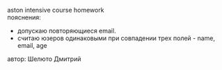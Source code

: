 aston intensive course homework  
пояснения:  
- допускаю повторяющиеся email.
- считаю юзеров одинаковыми при совпадении трех полей - name, email, age  

автор: Шелюто Дмитрий
